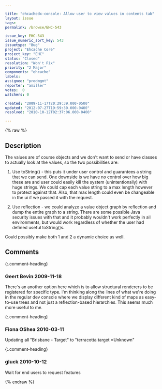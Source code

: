 ```yaml
---

title: "ehcachedx-console: Allow user to view values in contents tab"
layout: issue
tags: 
permalink: /browse/EHC-543

issue_key: EHC-543
issue_numeric_sort_key: 543
issuetype: "Bug"
project: "Ehcache Core"
project_key: "EHC"
status: "Closed"
resolution: "Won't Fix"
priority: "2 Major"
components: "ehcache"
labels: 
assignee: "prodmgmt"
reporter: "amiller"
votes:  0
watchers: 0

created: "2009-11-17T20:29:39.000-0500"
updated: "2012-07-27T19:59:30.000-0400"
resolved: "2010-10-12T02:37:06.000-0400"

---
```




{% raw %}



## Description

<div markdown="1" class="description">

The values are of course objects and we don't want to send or have classes to actually look at the values, so the two possibilities are:

1) Use toString() - this puts it under user control and guarantees a string that we can send.  One downside is we have no control over how big these are and user could easily kill the system (unintentionally) with huge strings.  We could cap each value string to a max length however to protect against that.  Also, that max length could even be changeable in the ui if we passed it with the request.

2) Use reflection - we could analyze a value object graph by reflection and dump the entire graph to a string.  There are some possible Java security issues with that and it probably wouldn't work perfectly in all environments, but would work regardless of whether the user had defined useful toString()s.  

Could possibly make both 1 and 2 a dynamic choice as well.  

</div>

## Comments


{:.comment-heading}
### **Geert Bevin** <span class="date">2009-11-18</span>

<div markdown="1" class="comment">

There's an another option here which is to allow structural renderers to be registered for specific type. I'm thinking along the lines of what we're doing in the regular dev console where we display different kind of maps as easy-to-use trees and not just a reflection-based hierarchies. This seems much more useful to me.

</div>


{:.comment-heading}
### **Fiona OShea** <span class="date">2010-03-11</span>

<div markdown="1" class="comment">

 Updating all "Brisbane - Target" to "terracotta target =Unknown"

</div>


{:.comment-heading}
### **gluck** <span class="date">2010-10-12</span>

<div markdown="1" class="comment">

Wait for end users to request features

</div>



{% endraw %}
